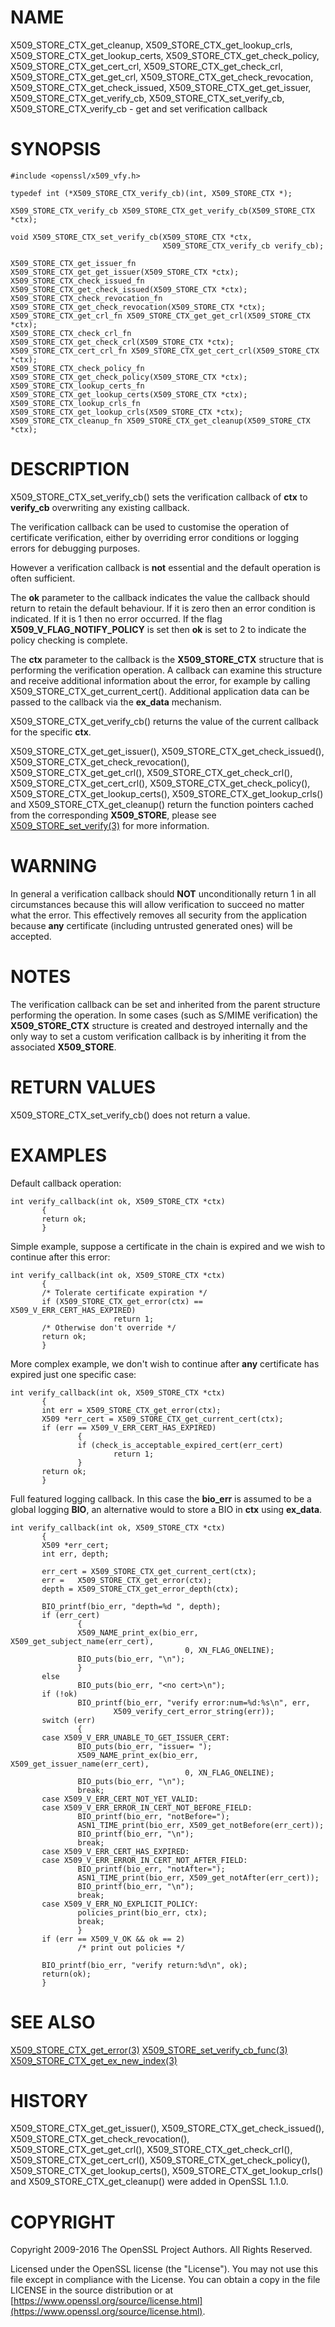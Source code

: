 # NAME

X509\_STORE\_CTX\_get\_cleanup,
X509\_STORE\_CTX\_get\_lookup\_crls,
X509\_STORE\_CTX\_get\_lookup\_certs,
X509\_STORE\_CTX\_get\_check\_policy,
X509\_STORE\_CTX\_get\_cert\_crl,
X509\_STORE\_CTX\_get\_check\_crl,
X509\_STORE\_CTX\_get\_get\_crl,
X509\_STORE\_CTX\_get\_check\_revocation,
X509\_STORE\_CTX\_get\_check\_issued,
X509\_STORE\_CTX\_get\_get\_issuer,
X509\_STORE\_CTX\_get\_verify\_cb,
X509\_STORE\_CTX\_set\_verify\_cb,
X509\_STORE\_CTX\_verify\_cb
\- get and set verification callback

# SYNOPSIS

    #include <openssl/x509_vfy.h>

    typedef int (*X509_STORE_CTX_verify_cb)(int, X509_STORE_CTX *);

    X509_STORE_CTX_verify_cb X509_STORE_CTX_get_verify_cb(X509_STORE_CTX *ctx);

    void X509_STORE_CTX_set_verify_cb(X509_STORE_CTX *ctx,
                                      X509_STORE_CTX_verify_cb verify_cb);

    X509_STORE_CTX_get_issuer_fn X509_STORE_CTX_get_get_issuer(X509_STORE_CTX *ctx);
    X509_STORE_CTX_check_issued_fn X509_STORE_CTX_get_check_issued(X509_STORE_CTX *ctx);
    X509_STORE_CTX_check_revocation_fn X509_STORE_CTX_get_check_revocation(X509_STORE_CTX *ctx);
    X509_STORE_CTX_get_crl_fn X509_STORE_CTX_get_get_crl(X509_STORE_CTX *ctx);
    X509_STORE_CTX_check_crl_fn X509_STORE_CTX_get_check_crl(X509_STORE_CTX *ctx);
    X509_STORE_CTX_cert_crl_fn X509_STORE_CTX_get_cert_crl(X509_STORE_CTX *ctx);
    X509_STORE_CTX_check_policy_fn X509_STORE_CTX_get_check_policy(X509_STORE_CTX *ctx);
    X509_STORE_CTX_lookup_certs_fn X509_STORE_CTX_get_lookup_certs(X509_STORE_CTX *ctx);
    X509_STORE_CTX_lookup_crls_fn X509_STORE_CTX_get_lookup_crls(X509_STORE_CTX *ctx);
    X509_STORE_CTX_cleanup_fn X509_STORE_CTX_get_cleanup(X509_STORE_CTX *ctx);

# DESCRIPTION

X509\_STORE\_CTX\_set\_verify\_cb() sets the verification callback of **ctx** to
**verify\_cb** overwriting any existing callback.

The verification callback can be used to customise the operation of certificate
verification, either by overriding error conditions or logging errors for
debugging purposes.

However a verification callback is **not** essential and the default operation
is often sufficient.

The **ok** parameter to the callback indicates the value the callback should
return to retain the default behaviour. If it is zero then an error condition
is indicated. If it is 1 then no error occurred. If the flag
**X509\_V\_FLAG\_NOTIFY\_POLICY** is set then **ok** is set to 2 to indicate the
policy checking is complete.

The **ctx** parameter to the callback is the **X509\_STORE\_CTX** structure that
is performing the verification operation. A callback can examine this
structure and receive additional information about the error, for example
by calling X509\_STORE\_CTX\_get\_current\_cert(). Additional application data can
be passed to the callback via the **ex\_data** mechanism.

X509\_STORE\_CTX\_get\_verify\_cb() returns the value of the current callback
for the specific **ctx**.

X509\_STORE\_CTX\_get\_get\_issuer(),
X509\_STORE\_CTX\_get\_check\_issued(), X509\_STORE\_CTX\_get\_check\_revocation(),
X509\_STORE\_CTX\_get\_get\_crl(), X509\_STORE\_CTX\_get\_check\_crl(),
X509\_STORE\_CTX\_get\_cert\_crl(), X509\_STORE\_CTX\_get\_check\_policy(),
X509\_STORE\_CTX\_get\_lookup\_certs(), X509\_STORE\_CTX\_get\_lookup\_crls()
and X509\_STORE\_CTX\_get\_cleanup() return the function pointers cached
from the corresponding **X509\_STORE**, please see
[X509\_STORE\_set\_verify(3)](http://man.he.net/man3/X509_STORE_set_verify) for more information.

# WARNING

In general a verification callback should **NOT** unconditionally return 1 in
all circumstances because this will allow verification to succeed no matter
what the error. This effectively removes all security from the application
because **any** certificate (including untrusted generated ones) will be
accepted.

# NOTES

The verification callback can be set and inherited from the parent structure
performing the operation. In some cases (such as S/MIME verification) the
**X509\_STORE\_CTX** structure is created and destroyed internally and the
only way to set a custom verification callback is by inheriting it from the
associated **X509\_STORE**.

# RETURN VALUES

X509\_STORE\_CTX\_set\_verify\_cb() does not return a value.

# EXAMPLES

Default callback operation:

    int verify_callback(int ok, X509_STORE_CTX *ctx)
           {
           return ok;
           }

Simple example, suppose a certificate in the chain is expired and we wish
to continue after this error:

    int verify_callback(int ok, X509_STORE_CTX *ctx)
           {
           /* Tolerate certificate expiration */
           if (X509_STORE_CTX_get_error(ctx) == X509_V_ERR_CERT_HAS_EXPIRED)
                           return 1;
           /* Otherwise don't override */
           return ok;
           }

More complex example, we don't wish to continue after **any** certificate has
expired just one specific case:

    int verify_callback(int ok, X509_STORE_CTX *ctx)
           {
           int err = X509_STORE_CTX_get_error(ctx);
           X509 *err_cert = X509_STORE_CTX_get_current_cert(ctx);
           if (err == X509_V_ERR_CERT_HAS_EXPIRED)
                   {
                   if (check_is_acceptable_expired_cert(err_cert)
                           return 1;
                   }
           return ok;
           }

Full featured logging callback. In this case the **bio\_err** is assumed to be
a global logging **BIO**, an alternative would to store a BIO in **ctx** using
**ex\_data**.

    int verify_callback(int ok, X509_STORE_CTX *ctx)
           {
           X509 *err_cert;
           int err, depth;

           err_cert = X509_STORE_CTX_get_current_cert(ctx);
           err =   X509_STORE_CTX_get_error(ctx);
           depth = X509_STORE_CTX_get_error_depth(ctx);

           BIO_printf(bio_err, "depth=%d ", depth);
           if (err_cert)
                   {
                   X509_NAME_print_ex(bio_err, X509_get_subject_name(err_cert),
                                           0, XN_FLAG_ONELINE);
                   BIO_puts(bio_err, "\n");
                   }
           else
                   BIO_puts(bio_err, "<no cert>\n");
           if (!ok)
                   BIO_printf(bio_err, "verify error:num=%d:%s\n", err,
                           X509_verify_cert_error_string(err));
           switch (err)
                   {
           case X509_V_ERR_UNABLE_TO_GET_ISSUER_CERT:
                   BIO_puts(bio_err, "issuer= ");
                   X509_NAME_print_ex(bio_err, X509_get_issuer_name(err_cert),
                                           0, XN_FLAG_ONELINE);
                   BIO_puts(bio_err, "\n");
                   break;
           case X509_V_ERR_CERT_NOT_YET_VALID:
           case X509_V_ERR_ERROR_IN_CERT_NOT_BEFORE_FIELD:
                   BIO_printf(bio_err, "notBefore=");
                   ASN1_TIME_print(bio_err, X509_get_notBefore(err_cert));
                   BIO_printf(bio_err, "\n");
                   break;
           case X509_V_ERR_CERT_HAS_EXPIRED:
           case X509_V_ERR_ERROR_IN_CERT_NOT_AFTER_FIELD:
                   BIO_printf(bio_err, "notAfter=");
                   ASN1_TIME_print(bio_err, X509_get_notAfter(err_cert));
                   BIO_printf(bio_err, "\n");
                   break;
           case X509_V_ERR_NO_EXPLICIT_POLICY:
                   policies_print(bio_err, ctx);
                   break;
                   }
           if (err == X509_V_OK && ok == 2)
                   /* print out policies */

           BIO_printf(bio_err, "verify return:%d\n", ok);
           return(ok);
           }

# SEE ALSO

[X509\_STORE\_CTX\_get\_error(3)](http://man.he.net/man3/X509_STORE_CTX_get_error)
[X509\_STORE\_set\_verify\_cb\_func(3)](http://man.he.net/man3/X509_STORE_set_verify_cb_func)
[X509\_STORE\_CTX\_get\_ex\_new\_index(3)](http://man.he.net/man3/X509_STORE_CTX_get_ex_new_index)

# HISTORY

X509\_STORE\_CTX\_get\_get\_issuer(),
X509\_STORE\_CTX\_get\_check\_issued(), X509\_STORE\_CTX\_get\_check\_revocation(),
X509\_STORE\_CTX\_get\_get\_crl(), X509\_STORE\_CTX\_get\_check\_crl(),
X509\_STORE\_CTX\_get\_cert\_crl(), X509\_STORE\_CTX\_get\_check\_policy(),
X509\_STORE\_CTX\_get\_lookup\_certs(), X509\_STORE\_CTX\_get\_lookup\_crls()
and X509\_STORE\_CTX\_get\_cleanup() were added in OpenSSL 1.1.0.

# COPYRIGHT

Copyright 2009-2016 The OpenSSL Project Authors. All Rights Reserved.

Licensed under the OpenSSL license (the "License").  You may not use
this file except in compliance with the License.  You can obtain a copy
in the file LICENSE in the source distribution or at
[https://www.openssl.org/source/license.html](https://www.openssl.org/source/license.html).
